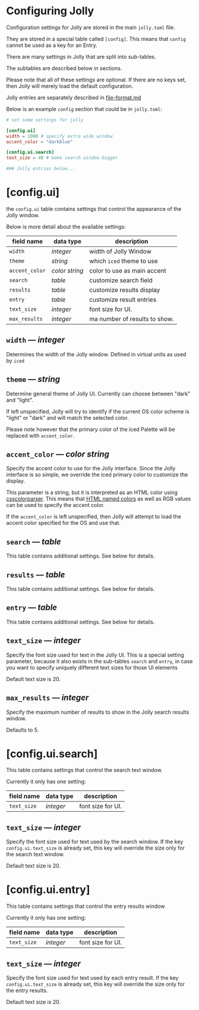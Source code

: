 # Configuring Jolly
Configuration settings for Jolly are stored in the main `jolly.toml`
file.

They are stored in a special table called `[config]`. This means that
`config` cannot be used as a key for an Entry.

There are many settings in Jolly that are split into sub-tables. 

The subtables are described below in sections.

Please note that all of these settings are optional. If there are no
keys set, then Jolly will merely load the default configuration.

Jolly entries are separately described in [file-format.md](file-format.md)

Below is an example `config` section that could be in `jolly.toml`:

```toml
# set some settings for jolly

[config.ui]
width = 1000 # specify extra wide window
accent_color = "darkblue"

[config.ui.search]
text_size = 40 # make search window bigger

### Jolly entries below...

```


# [config.ui]
the `config.ui` table contains settings that control the appearance of
the Jolly window.

Below is more detail about the available settings: 


| field name     | data type      | description                   |
|----------------|----------------|-------------------------------|
| `width`        | *integer*      | width of Jolly Window         |
| `theme`        | *string*       | which `iced` theme to use     |
| `accent_color` | *color string* | color to use as main accent   |
| `search`       | *table*        | customize search field        |
| `results`      | *table*        | customize results display     |
| `entry`        | *table*        | customize result entries      |
| `text_size`    | *integer*      | font size for UI.             |
| `max_results`  | *integer*      | ma number of results to show. |

## `width`        &mdash; *integer*

Determines the width of the Jolly window. Defined in virtual units as used by `iced`


## `theme`        &mdash; *string*

Determine general theme of Jolly UI. Currently can choose between "dark" and "light".

If left unspecified, Jolly will try to identify if the current OS
color scheme is "light" or "dark" and will match the selected color.

Please note however that the primary color of the iced Palette will be replaced with `accent_color`.

## `accent_color` &mdash; *color string*

Specify the accent color to use for the Jolly interface. Since the
Jolly interface is so simple, we override the iced primary color to customize the display.

This parameter is a string, but it is interpreted as an HTML color
using [csscolorparser](https://crates.io/crates/csscolorparser). This
means that [HTML named
colors](https://www.w3.org/TR/css-color-4/#named-colors) as well as
RGB values can be used to specify the accent color.

If the `accent_color` is left unspecified, then Jolly will attempt to
load the accent color specified for the OS and use that.

## `search`       &mdash; *table*

This table contains additional settings. See below for details.

## `results`      &mdash; *table*

This table contains additional settings. See below for details.

## `entry`        &mdash; *table*

This table contains additional settings. See below for details.

## `text_size`        &mdash; *integer*

Specify the font size used for text in the Jolly UI. This is a special
setting parameter, because it also exists in the sub-tables `search`
and `entry`, in case you want to specify uniquely different text sizes for those UI elements

Default text size is 20. 

## `max_results`        &mdash; *integer*

Specify the maximum number of results to show in the Jolly search results window.

Defaults to 5.

# [config.ui.search]

This table contains settings that control the search text window.

Currently it only has one setting: 

| field name     | data type      | description                 |
|----------------|----------------|-----------------------------|
| `text_size`    | *integer*      | font size for UI.           |


## `text_size`        &mdash; *integer*

Specify the font size used for text used by the search window. If the
key `config.ui.text_size` is already set, this key will override the
size only for the search text window.

Default text size is 20. 

# [config.ui.entry]

This table contains settings that control the entry results window

Currently it only has one setting: 

| field name     | data type      | description                 |
|----------------|----------------|-----------------------------|
| `text_size`    | *integer*      | font size for UI.           |


## `text_size`        &mdash; *integer*

Specify the font size used for text used by each entry result. If the
key `config.ui.text_size` is already set, this key will override the
size only for the entry results.

Default text size is 20. 
